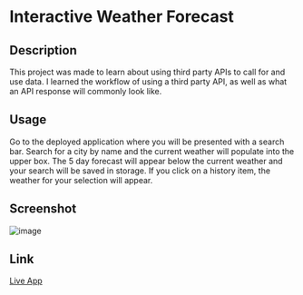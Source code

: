 # Interactive Weather Forecast

## Description
This project was made to learn about using third party APIs to call for and use data. I learned the workflow of using a third party API, as well as what an API response will commonly look like.

## Usage
Go to the deployed application where you will be presented with a search bar. Search for a city by name and the current weather will populate into the upper box. The 5 day forecast will appear below the current weather and your search will be saved in storage. If you click on a history item, the weather for your selection will appear.

## Screenshot
![image](https://github.com/masonlagrange/interactive-weather-forecast/assets/119389197/e88b2ac2-6ce1-4315-aea6-69a8447baaa8)

## Link
[Live App](https://masonlagrange.github.io/interactive-weather-forecast/)

